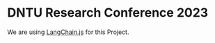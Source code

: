 # DNTU Research Conference 2023
 
We are using [LangChain.js](https://langchainers.hashnode.dev/getting-started-with-langchainjs) for this Project.